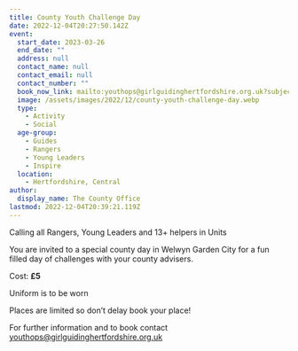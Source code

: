 ```yaml
---
title: County Youth Challenge Day
date: 2022-12-04T20:27:50.142Z
event:
  start_date: 2023-03-26
  end_date: ""
  address: null
  contact_name: null
  contact_email: null
  contact_number: ""
  book_now_link: mailto:youthops@girlguidinghertfordshire.org.uk?subject=County+Youth+Challenge+Day
  image: /assets/images/2022/12/county-youth-challenge-day.webp
  type:
    - Activity
    - Social
  age-group:
    - Guides
    - Rangers
    - Young Leaders
    - Inspire
  location:
    - Hertfordshire, Central
author:
  display_name: The County Office
lastmod: 2022-12-04T20:39:21.119Z
---
```

Calling all Rangers, Young Leaders and 13+ helpers in Units

You are invited to a special county day in Welwyn Garden City for a fun filled day of challenges with your county advisers.

Cost: **£5**

Uniform is to be worn

Places are limited so don’t delay book your place!

For further information and to book contact <youthops@girlguidinghertfordshire.org.uk>
